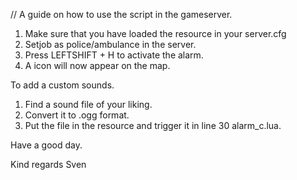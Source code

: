 // A guide on how to use the script in the gameserver.

1. Make sure that you have loaded the resource in your server.cfg
2. Setjob as police/ambulance in the server.
3. Press LEFTSHIFT + H to activate the alarm.
4. A icon will now appear on the map.

To add a custom sounds.

1. Find a sound file of your liking.
2. Convert it to .ogg format.
3. Put the file in the resource and trigger it in line 30 alarm_c.lua.

Have a good day.

Kind regards
Sven
